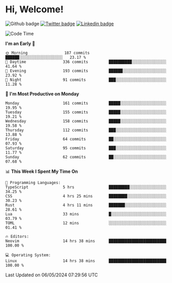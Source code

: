   # Hi, Welcome!
  ![Github badge](https://img.shields.io/github/followers/kraken-afk.svg?style=social&label=Follow&maxAge=2592000)
  [![Twitter badge](https://img.shields.io/badge/-Twitter-00acee?style=flat-square&logo=Twitter&logoColor=white)](https://twitter.com/trshppl)
  [![Linkedin badge](https://img.shields.io/badge/LinkedIn-0077B5?style=flat-square&logo=linkedin&logoColor=white)](https://www.linkedin.com/in/noveanrer)
<!--START_SECTION:waka-->
![Code Time](http://img.shields.io/badge/Code%20Time-182%20hrs%2044%20mins-blue)

**I'm an Early 🐤** 

```text
🌞 Morning                187 commits         ██████░░░░░░░░░░░░░░░░░░░   23.17 % 
🌆 Daytime                336 commits         ██████████░░░░░░░░░░░░░░░   41.64 % 
🌃 Evening                193 commits         ██████░░░░░░░░░░░░░░░░░░░   23.92 % 
🌙 Night                  91 commits          ███░░░░░░░░░░░░░░░░░░░░░░   11.28 % 
```
📅 **I'm Most Productive on Monday** 

```text
Monday                   161 commits         █████░░░░░░░░░░░░░░░░░░░░   19.95 % 
Tuesday                  155 commits         █████░░░░░░░░░░░░░░░░░░░░   19.21 % 
Wednesday                158 commits         █████░░░░░░░░░░░░░░░░░░░░   19.58 % 
Thursday                 112 commits         ███░░░░░░░░░░░░░░░░░░░░░░   13.88 % 
Friday                   64 commits          ██░░░░░░░░░░░░░░░░░░░░░░░   07.93 % 
Saturday                 95 commits          ███░░░░░░░░░░░░░░░░░░░░░░   11.77 % 
Sunday                   62 commits          ██░░░░░░░░░░░░░░░░░░░░░░░   07.68 % 
```


📊 **This Week I Spent My Time On** 

```text
💬 Programming Languages: 
TypeScript               5 hrs               █████████░░░░░░░░░░░░░░░░   34.25 % 
CSS                      4 hrs 25 mins       ████████░░░░░░░░░░░░░░░░░   30.23 % 
Rust                     4 hrs 11 mins       ███████░░░░░░░░░░░░░░░░░░   28.61 % 
Lua                      33 mins             █░░░░░░░░░░░░░░░░░░░░░░░░   03.79 % 
TOML                     12 mins             ░░░░░░░░░░░░░░░░░░░░░░░░░   01.41 % 

🔥 Editors: 
Neovim                   14 hrs 38 mins      █████████████████████████   100.00 % 

💻 Operating System: 
Linux                    14 hrs 38 mins      █████████████████████████   100.00 % 
```


 Last Updated on 06/05/2024 07:29:56 UTC
<!--END_SECTION:waka-->